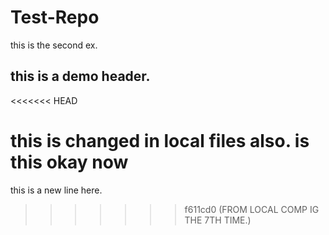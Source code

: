 # Test-Repo

this is the second ex.

## this is a demo header.
<<<<<<< HEAD

this is changed in local files also.
is this okay now
=======
this is a new line here.
>>>>>>> f611cd0 (FROM LOCAL COMP IG THE 7TH TIME.)

